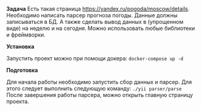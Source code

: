 **Задача**
Есть такая страница https://yandex.ru/pogoda/moscow/details. Необходимо написать парсер
прогноза погоды. Данные должны записываться в БД. А также сделать вывод данных в
(упрощенном виде) на неделю и на сегодня. Можно использовать любые библиотеки и
фреймворки.


**Установка**

Запустить проект можно при помощи докера:
    ```docker-compose up -d```
    
    
**Подготовка**

Для начала работы необходимо запустить сбор данных и парсер. Для этого следует 
выполнить следующую команду:
    ```./yii parser/parse```
После завершения работы парсера, можно открыть главную страницу проекта.


